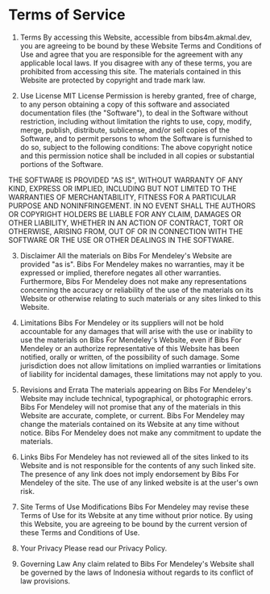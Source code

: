 # Terms of Service

1. Terms
By accessing this Website, accessible from bibs4m.akmal.dev, you are agreeing to be bound by these Website Terms and Conditions of Use and agree that you are responsible for the agreement with any applicable local laws. If you disagree with any of these terms, you are prohibited from accessing this site. The materials contained in this Website are protected by copyright and trade mark law.

2. Use License
MIT License Permission is hereby granted, free of charge, to any person obtaining a copy of this software and associated documentation files (the "Software"), to deal in the Software without restriction, including without limitation the rights to use, copy, modify, merge, publish, distribute, sublicense, and/or sell copies of the Software, and to permit persons to whom the Software is furnished to do so, subject to the following conditions:
The above copyright notice and this permission notice shall be included in all copies or substantial portions of the Software.

THE SOFTWARE IS PROVIDED "AS IS", WITHOUT WARRANTY OF ANY KIND, EXPRESS OR IMPLIED, INCLUDING BUT NOT LIMITED TO THE WARRANTIES OF MERCHANTABILITY, FITNESS FOR A PARTICULAR PURPOSE AND NONINFRINGEMENT. IN NO EVENT SHALL THE AUTHORS OR COPYRIGHT HOLDERS BE LIABLE FOR ANY CLAIM, DAMAGES OR OTHER LIABILITY, WHETHER IN AN ACTION OF CONTRACT, TORT OR OTHERWISE, ARISING FROM, OUT OF OR IN CONNECTION WITH THE SOFTWARE OR THE USE OR OTHER DEALINGS IN THE SOFTWARE.

3. Disclaimer
All the materials on Bibs For Mendeley's Website are provided "as is". Bibs For Mendeley makes no warranties, may it be expressed or implied, therefore negates all other warranties. Furthermore, Bibs For Mendeley does not make any representations concerning the accuracy or reliability of the use of the materials on its Website or otherwise relating to such materials or any sites linked to this Website.

4. Limitations
Bibs For Mendeley or its suppliers will not be hold accountable for any damages that will arise with the use or inability to use the materials on Bibs For Mendeley's Website, even if Bibs For Mendeley or an authorize representative of this Website has been notified, orally or written, of the possibility of such damage. Some jurisdiction does not allow limitations on implied warranties or limitations of liability for incidental damages, these limitations may not apply to you.

5. Revisions and Errata
The materials appearing on Bibs For Mendeley's Website may include technical, typographical, or photographic errors. Bibs For Mendeley will not promise that any of the materials in this Website are accurate, complete, or current. Bibs For Mendeley may change the materials contained on its Website at any time without notice. Bibs For Mendeley does not make any commitment to update the materials.

6. Links
Bibs For Mendeley has not reviewed all of the sites linked to its Website and is not responsible for the contents of any such linked site. The presence of any link does not imply endorsement by Bibs For Mendeley of the site. The use of any linked website is at the user's own risk.

7. Site Terms of Use Modifications
Bibs For Mendeley may revise these Terms of Use for its Website at any time without prior notice. By using this Website, you are agreeing to be bound by the current version of these Terms and Conditions of Use.

8. Your Privacy
Please read our Privacy Policy.

9. Governing Law
Any claim related to Bibs For Mendeley's Website shall be governed by the laws of Indonesia without regards to its conflict of law provisions.
